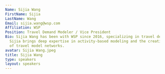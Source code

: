 ```yaml
---
Name: Sijia Wang
FirstName: Sijia
LastName: Wang
Email: sijia.wang@wsp.com
Affiliation: WSP
Position: Travel Demand Modeler / Vice President
Bio: Sijia Wang has been with WSP since 2016, specializing in travel demand modeling.
  Sijia brings deep expertise in activity-based modeling and the creation and management
  of travel model networks.
avatar: Sijia Wang.jpeg
title: Sijia Wang
type: speakers
layout: speakers
---
```


